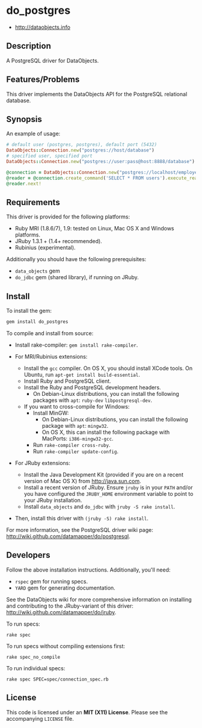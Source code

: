 # do_postgres

* <http://dataobjects.info>

## Description

A PostgreSQL driver for DataObjects.

## Features/Problems

This driver implements the DataObjects API for the PostgreSQL relational database.

## Synopsis

An example of usage:

```ruby
# default user (postgres, postgres), default port (5432)
DataObjects::Connection.new("postgres://host/database")
# specified user, specified port
DataObjects::Connection.new("postgres://user:pass@host:8888/database")

@connection = DataObjects::Connection.new("postgres://localhost/employees")
@reader = @connection.create_command('SELECT * FROM users').execute_reader
@reader.next!
```

## Requirements

This driver is provided for the following platforms:
 * Ruby MRI (1.8.6/7), 1.9: tested on Linux, Mac OS X and Windows platforms.
 * JRuby 1.3.1 + (1.4+ recommended).
 * Rubinius (experimental).

Additionally you should have the following prerequisites:
 * `data_objects` gem
 * `do_jdbc` gem (shared library), if running on JRuby.

## Install

To install the gem:

```ruby
gem install do_postgres
```

To compile and install from source:

* Install rake-compiler: `gem install rake-compiler`.

* For MRI/Rubinius extensions:
  * Install the `gcc` compiler. On OS X, you should install XCode tools. On
    Ubuntu, run `apt-get install build-essential`.
  * Install Ruby and PostgreSQL client.
  * Install the Ruby and PostgreSQL development headers.
    * On Debian-Linux distributions, you can install the following packages
      with `apt`: `ruby-dev` `libpostgresql-dev`.
  * If you want to cross-compile for Windows:
    * Install MinGW:
      * On Debian-Linux distributions, you can install the following package
        with `apt`: `mingw32`.
      * On OS X, this can install the following package with MacPorts: `i386-mingw32-gcc`.
    * Run `rake-compiler cross-ruby`.
    * Run `rake-compiler update-config`.

* For JRuby extensions:
  * Install the Java Development Kit (provided if you are
    on a recent version of Mac OS X) from <http://java.sun.com>.
  * Install a recent version of JRuby. Ensure `jruby` is in your `PATH` and/or
    you have configured the `JRUBY_HOME` environment variable to point to your
    JRuby installation.
  * Install `data_objects` and `do_jdbc` with `jruby -S rake install`.

* Then, install this driver with `(jruby -S) rake install`.

For more information, see the PostgreSQL driver wiki page:
<http://wiki.github.com/datamapper/do/postgresql>.

## Developers

Follow the above installation instructions. Additionally, you'll need:
  * `rspec` gem for running specs.
  * `YARD` gem for generating documentation.

See the DataObjects wiki for more comprehensive information on installing and
contributing to the JRuby-variant of this driver:
<http://wiki.github.com/datamapper/do/jruby>.

To run specs:

    rake spec

To run specs without compiling extensions first:

    rake spec_no_compile

To run individual specs:

    rake spec SPEC=spec/connection_spec.rb

## License

This code is licensed under an **MIT (X11) License**. Please see the
accompanying `LICENSE` file.

